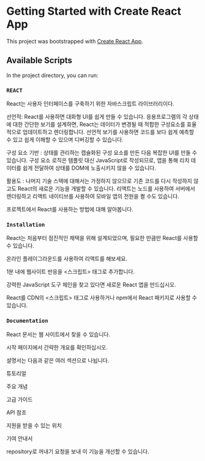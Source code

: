 # Getting Started with Create React App

This project was bootstrapped with [Create React App](https://github.com/facebook/create-react-app).

## Available Scripts

In the project directory, you can run:

### `REACT`

React는 사용자 인터페이스를 구축하기 위한 자바스크립트 라이브러리이다.

선언적: React를 사용하면 대화형 UI를 쉽게 만들 수 있습니다. 응용프로그램의 각 상태에 대한 간단한 보기를 설계하면, React는 데이터가 변경될 때 적합한 구성요소를 효율적으로 업데이트하고 렌더링합니다. 선언적 보기를 사용하면 코드를 보다 쉽게 예측할 수 있고 쉽게 이해할 수 있으며 디버깅할 수 있습니다.

구성 요소 기반 : 상태를 관리하는 캡슐화된 구성 요소를 만든 다음 복잡한 UI를 만들 수 있습니다. 구성 요소 로직은 템플릿 대신 JavaScript로 작성되므로, 앱을 통해 리치 데이터를 쉽게 전달하여 상태를 DOM에 노출시키지 않을 수 있습니다.

활용도 : 나머지 기술 스택에 대해서는 가정하지 않으므로 기존 코드를 다시 작성하지 않고도 React의 새로운 기능을 개발할 수 있습니다. 리액트는 노드를 사용하여 서버에서 렌더링하고 리액트 네이티브를 사용하여 모바일 앱의 전원을 켤 수도 있습니다.

프로젝트에서 React를 사용하는 방법에 대해 알아봅니다.

### `Installation`

React는 처음부터 점진적인 채택을 위해 설계되었으며, 필요한 만큼만 React를 사용할 수 있습니다.

온라인 플레이그라운드를 사용하여 리액트를 해보세요.

1분 내에 웹사이트 반응을 <스크립트> 태그로 추가합니다.

강력한 JavaScript 도구 체인을 찾고 있다면 새로운 React 앱을 만드십시오.

React를 CDN의 <스크립트> 태그로 사용하거나 npm에서 React 패키지로 사용할 수 있습니다.

### `Documentation`

React 문서는 웹 사이트에서 찾을 수 있습니다.

시작 페이지에서 간략한 개요를 확인하십시오.

설명서는 다음과 같은 여러 섹션으로 나뉩니다.

튜토리얼

주요 개념

고급 가이드

API 참조

지원을 받을 수 있는 위치

기여 안내서

repository로 꺼내기 요청을 보내 이 기능을 개선할 수 있습니다.

